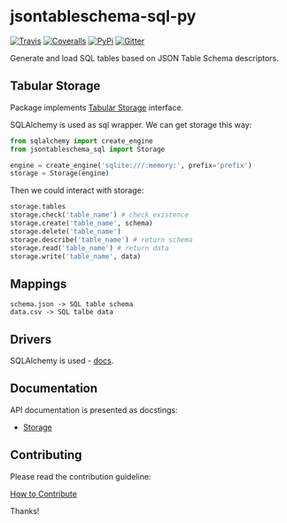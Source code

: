 # jsontableschema-sql-py

[![Travis](https://img.shields.io/travis/frictionlessdata/jsontableschema-sql-py/update.svg)](https://travis-ci.org/frictionlessdata/jsontableschema-sql-py)
[![Coveralls](http://img.shields.io/coveralls/frictionlessdata/jsontableschema-sql-py/update.svg)](https://coveralls.io/r/frictionlessdata/jsontableschema-sql-py?branch=update)
[![PyPi](https://img.shields.io/pypi/v/jsontableschema-sql.svg)](https://pypi.python.org/pypi/jsontableschema-sql)
[![Gitter](https://img.shields.io/gitter/room/frictionlessdata/chat.svg)](https://gitter.im/frictionlessdata/chat)

Generate and load SQL tables based on JSON Table Schema descriptors.

## Tabular Storage

Package implements [Tabular Storage](https://github.com/okfn/datapackage-storage-py#tabular-storage) interface.

SQLAlchemy is used as sql wrapper. We can get storage this way:

```python
from sqlalchemy import create_engine
from jsontableschema_sql import Storage

engine = create_engine('sqlite:///:memory:', prefix='prefix')
storage = Storage(engine)
```

Then we could interact with storage:

```python
storage.tables
storage.check('table_name') # check existence
storage.create('table_name', schema)
storage.delete('table_name')
storage.describe('table_name') # return schema
storage.read('table_name') # return data
storage.write('table_name', data)
```

## Mappings

```
schema.json -> SQL table schema
data.csv -> SQL talbe data
```

## Drivers

SQLAlchemy is used - [docs](http://www.sqlalchemy.org/).

## Documentation

API documentation is presented as docstings:
- [Storage](https://github.com/frictionlessdata/jsontableschema-sql-py/blob/master/jsontableschema_sql/storage.py)

## Contributing

Please read the contribution guideline:

[How to Contribute](CONTRIBUTING.md)

Thanks!
